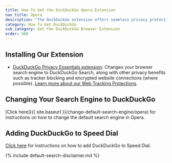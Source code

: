 ```yaml
---
title: How To Get the DuckDuckGo Opera Extension
nav_title: Opera
description: "The DuckDuckGo extension offers seamless privacy protection: tracker blocking, cookie protection, private search, and much more."
category: How To Get DuckDuckGo
sub_category: Get the DuckDuckGo Browser Extension
order: 500
---
```


## Installing Our Extension

-   [DuckDuckGo Privacy Essentials extension](https://chrome.google.com/webstore/detail/duckduckgo-for-chrome/bkdgflcldnnnapblkhphbgpggdiikppg): Changes your browser search engine to DuckDuckGo Search, along with other privacy benefits such as tracker blocking and encrypted website connections (where possible). <a href="{{ site.baseurl }}/privacy/web-tracking-protections/">Learn more about our Web Tracking Protections</a>.

## Changing Your Search Engine to DuckDuckGo

[Click here]({{ site.baseurl }}/change-default-search-engine/opera) for instructions on how to change the default search engine in Opera.

## Adding DuckDuckGo to Speed Dial

[Click here](https://help.opera.com/en/latest/start-page/#speedDial) for instructions on how to add DuckDuckGo to Speed Dial.

{% include default-search-disclaimer.md %}
